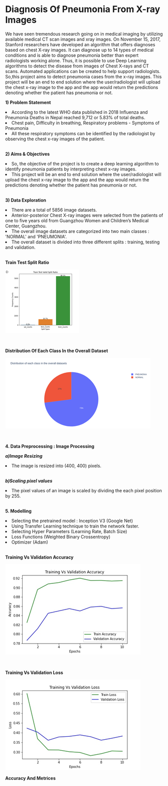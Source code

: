 # Diagnosis Of Pneumonia From X-ray Images

We have seen tremendous research going on in medical imaging by utilizing available medical CT scan images and xray images.
On November 15, 2017, Stanford researchers have developed an algorithm that offers diagnoses based on chest X-ray images.
It can diagnose up to 14 types of medical conditions and is able to diagnose pneumonia better than expert radiologists working alone.
Thus, it is possible to use Deep Learning algorithms to detect the disease from images of Chest X-rays and CT scans.
Automated applications can be created to help support radiologists.
So,this project aims to detect pneumonia cases from the x-ray images.
This project will be an end to end solution where the user/radiologist will upload the chest x-ray image to the app and the app would return the predictions denoting whether the patient has pneumonia or not.

**1) Problem Statement**

<li>According to the latest WHO data published in 2018 Influenza and Pneumonia Deaths in Nepal reached 9,712 or 5.83% of total deaths.</li>
<li>Chest pain, Difficulty in breathing, Respiratory problems - Symptoms of Pneumonia</li>
<li>All these respiratory symptoms can be identified by the radiologist by observing the chest x-ray images of the patient.</li>

<br>

**2) Aims & Objectives**
<li> So, the objective of the project is to create a deep learning algorithm to identify pneumonia patients by interpreting chest x-ray images.</li>
<li>This project will be an end to end solution where the user/radiologist will upload the chest x-ray image to the app and the app would return the predictions denoting whether the patient has pneumonia or not.</li>

<br>

**3) Data Exploration**
<li>There are a total of 5856 image datasets.</li>
<li>Anterior-posterior Chest X-ray images were selected from the patients of one to five years old from Guangzhou Women and Children’s Medical Center, Guangzhou.</li>
<li>The overall image datasets are categorized into two main classes : 'NORMAL' and 'PNEUMONIA'.</li>
<li>The overall dataset is divided into three different splits : training, testing and validation.</li>

<br>

**Train Test Split Ratio**

![](output_images/split_representation.png)

<br>

**Distribution Of Each Class In the Overall Dataset**

![](output_images/class_representaion.png)

<br>

**4. Data Preprocessing : Image Processing**

*****a)Image Resizing*****
  <li>The image is resized into (400, 400) pixels.</li>

<br>

*****b)Scaling pixel values*****
  <li>The pixel values of an image is scaled by dividing the each pixel position by 255.</li>

<br>

**5. Modelling**

<li>Selecting the pretrained model : Inception V3 (Google Net)</li>
<li>Using Transfer Learning technique to train the network faster.</li>
<li>Selecting Hyper Parameters (Learning Rate, Batch Size)</li>
<li>Loss Functions (Weighted Binary Crossentropy)</li>
<li>Optimizer (Adam)</li>

<br>

**Training Vs Validation Accuracy**

![](output_images/training_vs_validation_accuracy_pneumonia_detection.jpg)

<br>

**Training Vs Validation Loss**

![](output_images/training_vs_validation_loss_pneumonia_detection.jpg)

**Accuracy And Metrices**

